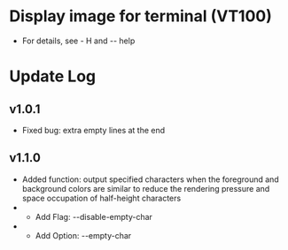 # Display image for terminal (VT100)
- For details, see - H and -- help

# Update Log
## v1.0.1
- Fixed bug: extra empty lines at the end
## v1.1.0
- Added function: output specified characters when the foreground and background colors are similar to reduce the rendering pressure and space occupation of half-height characters
- - Add Flag: --disable-empty-char
- - Add Option: --empty-char

